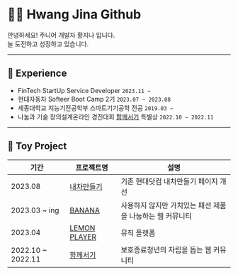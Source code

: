 # 💁‍♀️ Hwang Jina Github  
안녕하세요! 주니어 개발자 황지나 입니다.<br>
늘 도전하고 성장하고 있습니다.
<br/>

---

## 🌟 Experience
- FinTech StartUp Service Developer `2023.11 ~ `
- 현대자동차 Softeer Boot Camp 2기 `2023.07 ~ 2023.08`
- 세종대학교 지능기전공학부 스마트기기공학 전공 `2019.03 ~ `
- 나눔과 기술  창의설계온라인 경진대회 [함께서기](https://github.com/hwangJN/Youth-Project) 특별상 `2022.10 ~ 2022.11`

---
## 📃 Toy Project
|기간|프로젝트명|설명|
|------|---|---|
|2023.08|[내차만들기](https://github.com/hwangJN/A4-FourEver)|기존 현대닷컴 내차만들기 페이지 개선|
|2023.03 ~ ing |[BANANA](https://github.com/hyeonjy/Banana)|사용하지 않지만 가치있는 패션 제품을 나눔하는 웹 커뮤니티|
|2023.04|[LEMON PLAYER](https://github.com/hwangJN/lemon_player)|뮤직 플랫폼|
|2022.10 ~ 2022.11 |[함께서기](https://github.com/hwangJN/Youth-Project)|보호종료청년의 자립을 돕는 웹 커뮤니티|





<!--
**hwangJN/hwangJN** is a ✨ _special_ ✨ repository because its `README.md` (this file) appears on your GitHub profile.

Here are some ideas to get you started:

- 🔭 I’m currently working on ...
- 🌱 I’m currently learning ...
- 👯 I’m looking to collaborate on ...
- 🤔 I’m looking for help with ...
- 💬 Ask me about ...
- 📫 How to reach me: ...
- 😄 Pronouns: ...
- ⚡ Fun fact: ...
-->

